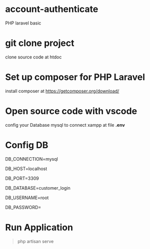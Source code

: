 # account-authenticate
PHP laravel basic
# git clone project
clone source code at htdoc
# Set up composer for PHP Laravel
install composer at https://getcomposer.org/download/
# Open source code with vscode
config your Database mysql to connect xampp at file **.env**
# Config DB
DB_CONNECTION=mysql

DB_HOST=localhost

DB_PORT=3309

DB_DATABASE=customer_login

DB_USERNAME=root

DB_PASSWORD=

# Run Application
>php artisan serve
